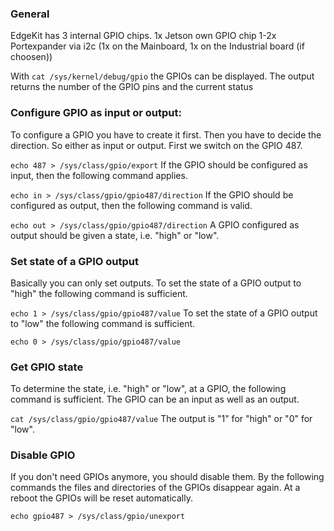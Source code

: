 ### General 

EdgeKit has 3 internal GPIO chips. 
1x Jetson own GPIO chip
1-2x Portexpander via i2c (1x on the Mainboard, 1x on the Industrial board (if choosen))  

With `cat /sys/kernel/debug/gpio` the GPIOs can be displayed. The output returns the number of the GPIO pins and the current status

### Configure GPIO as input or output: 

To configure a GPIO you have to create it first. Then you have to decide the direction. So either as input or output. First we switch on the GPIO 487.

`echo 487 > /sys/class/gpio/export`
If the GPIO should be configured as input, then the following command applies.

`echo in > /sys/class/gpio/gpio487/direction`
If the GPIO should be configured as output, then the following command is valid.

`echo out > /sys/class/gpio/gpio487/direction`
A GPIO configured as output should be given a state, i.e. "high" or "low".

### Set state of a GPIO output
Basically you can only set outputs. To set the state of a GPIO output to "high" the following command is sufficient.

`echo 1 > /sys/class/gpio/gpio487/value`
To set the state of a GPIO output to "low" the following command is sufficient.

`echo 0 > /sys/class/gpio/gpio487/value`

### Get GPIO state
To determine the state, i.e. "high" or "low", at a GPIO, the following command is sufficient. The GPIO can be an input as well as an output.

`cat /sys/class/gpio/gpio487/value`
The output is "1" for "high" or "0" for "low".

### Disable GPIO
If you don't need GPIOs anymore, you should disable them. By the following commands the files and directories of the GPIOs disappear again. At a reboot the GPIOs will be reset automatically.

`echo gpio487 > /sys/class/gpio/unexport`
